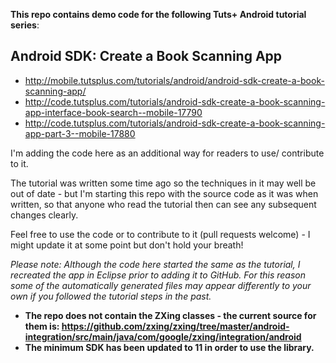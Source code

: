 __This repo contains demo code for the following Tuts+ Android tutorial series__:

## Android SDK: Create a Book Scanning App

* http://mobile.tutsplus.com/tutorials/android/android-sdk-create-a-book-scanning-app/
* http://code.tutsplus.com/tutorials/android-sdk-create-a-book-scanning-app-interface-book-search--mobile-17790
* http://code.tutsplus.com/tutorials/android-sdk-create-a-book-scanning-app-part-3--mobile-17880

I'm adding the code here as an additional way for readers to use/ contribute to it.

The tutorial was written some time ago so the techniques in it may well be out of date - but I'm starting this repo with the source code as it was when written, so that anyone who read the tutorial then can see any subsequent changes clearly.

Feel free to use the code or to contribute to it (pull requests welcome) - I might update it at some point but don't hold your breath!

_Please note: Although the code here started the same as the tutorial, I recreated the app in Eclipse prior to adding it to GitHub. For this reason some of the automatically generated files may appear differently to your own if you followed the tutorial steps in the past._

* __The repo does not contain the ZXing classes - the current source for them is: https://github.com/zxing/zxing/tree/master/android-integration/src/main/java/com/google/zxing/integration/android__
* __The minimum SDK has been updated to 11 in order to use the library.__
